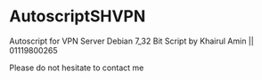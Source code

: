 # AutoscriptSHVPN
Autoscript for VPN Server Debian 7_32 Bit
Script by Khairul Amin || 01119800265

Please do not hesitate to contact me
